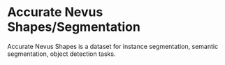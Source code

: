 # Accurate Nevus Shapes/Segmentation

Accurate Nevus Shapes is a dataset for instance segmentation, semantic segmentation, object detection tasks.